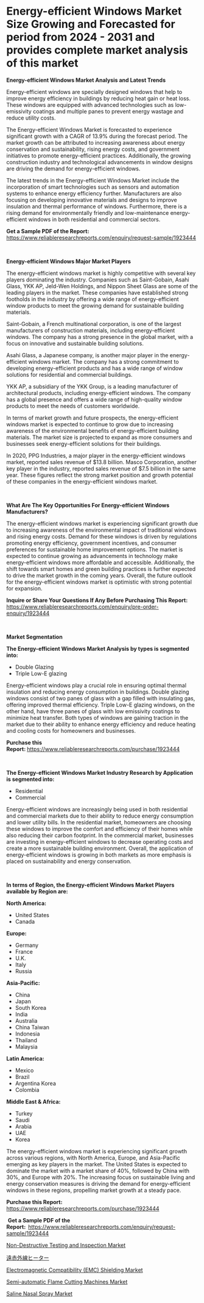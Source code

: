 <p><h1>Energy-efficient Windows Market Size Growing and Forecasted for period from 2024 - 2031 and provides complete market analysis of this market</h1></p><p><strong>Energy-efficient Windows Market Analysis and Latest Trends</strong></p>
<p><p>Energy-efficient windows are specially designed windows that help to improve energy efficiency in buildings by reducing heat gain or heat loss. These windows are equipped with advanced technologies such as low-emissivity coatings and multiple panes to prevent energy wastage and reduce utility costs.</p><p>The Energy-efficient Windows Market is forecasted to experience significant growth with a CAGR of 13.9% during the forecast period. The market growth can be attributed to increasing awareness about energy conservation and sustainability, rising energy costs, and government initiatives to promote energy-efficient practices. Additionally, the growing construction industry and technological advancements in window designs are driving the demand for energy-efficient windows.</p><p>The latest trends in the Energy-efficient Windows Market include the incorporation of smart technologies such as sensors and automation systems to enhance energy efficiency further. Manufacturers are also focusing on developing innovative materials and designs to improve insulation and thermal performance of windows. Furthermore, there is a rising demand for environmentally friendly and low-maintenance energy-efficient windows in both residential and commercial sectors.</p></p>
<p><strong>Get a Sample PDF of the Report:&nbsp;</strong> <a href="https://www.reliableresearchreports.com/enquiry/request-sample/1923444">https://www.reliableresearchreports.com/enquiry/request-sample/1923444</a></p>
<p>&nbsp;</p>
<p><strong>Energy-efficient Windows Major Market Players</strong></p>
<p><p>The energy-efficient windows market is highly competitive with several key players dominating the industry. Companies such as Saint-Gobain, Asahi Glass, YKK AP, Jeld-Wen Holdings, and Nippon Sheet Glass are some of the leading players in the market. These companies have established strong footholds in the industry by offering a wide range of energy-efficient window products to meet the growing demand for sustainable building materials.</p><p>Saint-Gobain, a French multinational corporation, is one of the largest manufacturers of construction materials, including energy-efficient windows. The company has a strong presence in the global market, with a focus on innovative and sustainable building solutions.</p><p>Asahi Glass, a Japanese company, is another major player in the energy-efficient windows market. The company has a strong commitment to developing energy-efficient products and has a wide range of window solutions for residential and commercial buildings.</p><p>YKK AP, a subsidiary of the YKK Group, is a leading manufacturer of architectural products, including energy-efficient windows. The company has a global presence and offers a wide range of high-quality window products to meet the needs of customers worldwide.</p><p>In terms of market growth and future prospects, the energy-efficient windows market is expected to continue to grow due to increasing awareness of the environmental benefits of energy-efficient building materials. The market size is projected to expand as more consumers and businesses seek energy-efficient solutions for their buildings.</p><p>In 2020, PPG Industries, a major player in the energy-efficient windows market, reported sales revenue of $13.8 billion. Masco Corporation, another key player in the industry, reported sales revenue of $7.5 billion in the same year. These figures reflect the strong market position and growth potential of these companies in the energy-efficient windows market.</p></p>
<p>&nbsp;</p>
<p><strong>What Are The Key Opportunities For Energy-efficient Windows Manufacturers?</strong></p>
<p><p>The energy-efficient windows market is experiencing significant growth due to increasing awareness of the environmental impact of traditional windows and rising energy costs. Demand for these windows is driven by regulations promoting energy efficiency, government incentives, and consumer preferences for sustainable home improvement options. The market is expected to continue growing as advancements in technology make energy-efficient windows more affordable and accessible. Additionally, the shift towards smart homes and green building practices is further expected to drive the market growth in the coming years. Overall, the future outlook for the energy-efficient windows market is optimistic with strong potential for expansion.</p></p>
<p><strong>Inquire or Share Your Questions If Any Before Purchasing This Report:</strong> <a href="https://www.reliableresearchreports.com/enquiry/pre-order-enquiry/1923444">https://www.reliableresearchreports.com/enquiry/pre-order-enquiry/1923444</a></p>
<p>&nbsp;</p>
<p><strong>Market Segmentation</strong></p>
<p><strong>The Energy-efficient Windows Market Analysis by types is segmented into:</strong></p>
<p><ul><li>Double Glazing</li><li>Triple Low-E glazing</li></ul></p>
<p><p>Energy-efficient windows play a crucial role in ensuring optimal thermal insulation and reducing energy consumption in buildings. Double glazing windows consist of two panes of glass with a gap filled with insulating gas, offering improved thermal efficiency. Triple Low-E glazing windows, on the other hand, have three panes of glass with low emissivity coatings to minimize heat transfer. Both types of windows are gaining traction in the market due to their ability to enhance energy efficiency and reduce heating and cooling costs for homeowners and businesses.</p></p>
<p><strong>Purchase this Report:&nbsp;</strong><a href="https://www.reliableresearchreports.com/purchase/1923444">https://www.reliableresearchreports.com/purchase/1923444</a></p>
<p>&nbsp;</p>
<p><strong>The Energy-efficient Windows Market Industry Research by Application is segmented into:</strong></p>
<p><ul><li>Residential</li><li>Commercial</li></ul></p>
<p><p>Energy-efficient windows are increasingly being used in both residential and commercial markets due to their ability to reduce energy consumption and lower utility bills. In the residential market, homeowners are choosing these windows to improve the comfort and efficiency of their homes while also reducing their carbon footprint. In the commercial market, businesses are investing in energy-efficient windows to decrease operating costs and create a more sustainable building environment. Overall, the application of energy-efficient windows is growing in both markets as more emphasis is placed on sustainability and energy conservation.</p></p>
<p>&nbsp;</p>
<p><strong>In terms of Region, the Energy-efficient Windows Market Players available by Region are:</strong></p>
<p>
    <p> <strong> North America: </strong>
        <ul>
            <li>United States</li>
            <li>Canada</li>
        </ul>
        </p> 
    <p> <strong> Europe: </strong>
        <ul>
            <li>Germany</li>
            <li>France</li>
            <li>U.K.</li>
            <li>Italy</li>
            <li>Russia</li>
        </ul>
        </p> 
    <p> <strong> Asia-Pacific: </strong>
        <ul>
            <li>China</li>
            <li>Japan</li>
            <li>South Korea</li>
            <li>India</li>
            <li>Australia</li>
            <li>China Taiwan</li>
            <li>Indonesia</li>
            <li>Thailand</li>
            <li>Malaysia</li>
        </ul>
        </p> 
    <p> <strong> Latin America: </strong>
        <ul>
            <li>Mexico</li>
            <li>Brazil</li>
            <li>Argentina Korea</li>
            <li>Colombia</li>
        </ul>
        </p> 
    <p> <strong> Middle East & Africa: </strong>
        <ul>
            <li>Turkey</li>
            <li>Saudi</li>
            <li>Arabia</li>
            <li>UAE</li>
            <li>Korea</li>
        </ul>
    </p>
    </p>
<p><p>The energy-efficient windows market is experiencing significant growth across various regions, with North America, Europe, and Asia-Pacific emerging as key players in the market. The United States is expected to dominate the market with a market share of 40%, followed by China with 30%, and Europe with 20%. The increasing focus on sustainable living and energy conservation measures is driving the demand for energy-efficient windows in these regions, propelling market growth at a steady pace.</p></p>
<p><strong>Purchase this Report: </strong><a href="https://www.reliableresearchreports.com/purchase/1923444">https://www.reliableresearchreports.com/purchase/1923444</a></p>
<p>&nbsp;<strong>Get a Sample PDF of the Report:&nbsp;&nbsp;</strong><a href="https://www.reliableresearchreports.com/enquiry/request-sample/1923444">https://www.reliableresearchreports.com/enquiry/request-sample/1923444</a></p>
<p><strong></strong></p>
<p><p><a href="https://github.com/Sinjinluong3e0awx2m195k76/Market-Research-Report-List-1/blob/main/non-destructive-testing-and-inspection-market.md">Non-Destructive Testing and Inspection Market</a></p><p><a href="https://medium.com/@yaren_68-91/%E9%81%A0%E8%B5%A4%E5%A4%96%E7%B7%9A%E3%83%92%E3%83%BC%E3%82%BF%E3%83%BC%E5%B8%82%E5%A0%B4%E8%A6%8F%E6%A8%A1-cagr-%E3%83%88%E3%83%AC%E3%83%B3%E3%83%892024-2030-e78865ce6318">遠赤外線ヒーター</a></p><p><a href="https://github.com/shotows/Market-Research-Report-List-1/blob/main/electromagnetic-compatibility-emc-shielding-market.md">Electromagnetic Compatibility (EMC) Shielding Market</a></p><p><a href="https://boundless-drawbridge-702.notion.site/Semi-automatic-Flame-Cutting-Machines-Market-Centers-on-Aspects-such-as-Market-Growth-Market-Share--6dd9f8f02a99405ab33fddcc608d80a8">Semi-automatic Flame Cutting Machines Market</a></p><p><a href="https://view.publitas.com/reportprime-1/saline-nasal-spray-market-centers-on-aspects-such-as-market-growth-market-share-market-opportunity-and-projected-forecasts-spanning-from-2024-to-2031/">Saline Nasal Spray Market</a></p></p>